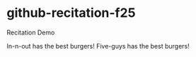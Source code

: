 # github-recitation-f25
Recitation Demo

In-n-out has the best burgers!
Five-guys has the best burgers!